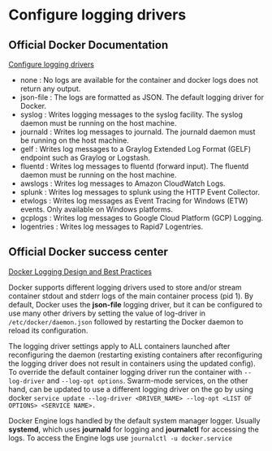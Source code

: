 # Configure logging drivers

## Official Docker Documentation
[Configure logging drivers](https://docs.docker.com/engine/admin/logging/overview/)  

- none	: No logs are available for the container and docker logs does not return any output.
- json-file	: The logs are formatted as JSON. The default logging driver for Docker.
- syslog	: Writes logging messages to the syslog facility. The syslog daemon must be running on the host machine.
- journald	: Writes log messages to journald. The journald daemon must be running on the host machine.
- gelf		: Writes log messages to a Graylog Extended Log Format (GELF) endpoint such as Graylog or Logstash.
- fluentd	: Writes log messages to fluentd (forward input). The fluentd daemon must be running on the host machine.
- awslogs	: Writes log messages to Amazon CloudWatch Logs.
- splunk	: Writes log messages to splunk using the HTTP Event Collector.
- etwlogs	: Writes log messages as Event Tracing for Windows (ETW) events. Only available on Windows platforms.
- gcplogs	: Writes log messages to Google Cloud Platform (GCP) Logging.
- logentries : Writes log messages to Rapid7 Logentries.

## Official Docker success center
[Docker Logging Design and Best Practices](https://success.docker.com/article/logging-best-practices)

Docker supports different logging drivers used to store and/or stream container stdout and stderr logs of the main container process (pid 1). By default, Docker uses the **json-file** logging driver, but it can be configured to use many other drivers by setting the value of log-driver in ```/etc/docker/daemon.json``` followed by restarting the Docker daemon to reload its configuration.

The logging driver settings apply to ALL containers launched after reconfiguring the daemon (restarting existing containers after reconfiguring the logging driver does not result in containers using the updated config). To override the default container logging driver run the container with ```--log-driver``` and ```--log-opt options```. Swarm-mode services, on the other hand, can be updated to use a different logging driver on the go by using docker ```service update --log-driver <DRIVER_NAME> --log-opt <LIST OF OPTIONS> <SERVICE NAME>.```

Docker Engine logs handled by the default system manager logger. Usually **systemd**, which uses **journald** for logging and **journalctl** for accessing the logs. To access the Engine logs use ```journalctl -u docker.service```


